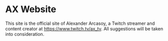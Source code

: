 # AX Website

This site is the official site of Alexander Arcasoy, a Twitch streamer and content creator at https://www.twitch.tv/ax_tv.
All suggestions will be taken into consideration.